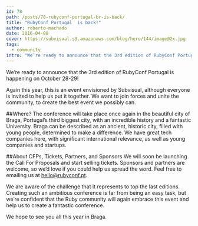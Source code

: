 ```yaml
---
id: 78
path: /posts/78-rubyconf-portugal-br-is-back/
title: "RubyConf Portugal  is back!"
author: roberto-machado
date: 2016-04-08
cover: https://subvisual.s3.amazonaws.com/blog/hero/144/image@2x.jpg
tags:
  - community
intro: "We’re ready to announce that the 3rd edition of RubyConf Portugal is happening on October 28-29!"
---
```


We’re ready to announce that the 3rd edition of RubyConf Portugal is happening on October 28-29!

Again this year, this is an event envisioned by Subvisual, although everyone is invited to help us put it together. We want to join forces and unite the community, to create the best event we possibly can.

##Where?
The conference will take place once again in the beautiful city of Braga, Portugal’s third biggest city, with an incredible history and a fantastic University. 
Braga can be described as an ancient, historic city, filled with young people, determined to make a difference. We have great tech companies here, with significant international relevance, as well as young companies and startups.

##About CFPs, Tickets, Partners, and Sponsors
We will soon be launching the Call For Proposals and start selling tickets. 
Sponsors and partners are welcome, so we’d love if you could help us spread the word. Feel free to emailing us at hello@rubyconf.pt.

We are aware of the challenge that it represents to top the last editions. Creating such an ambitious conference is far from being an easy task, but we’re confident that the Ruby community will again embrace this event and help us to create a fantastic conference.

We hope to see you all this year in Braga.

